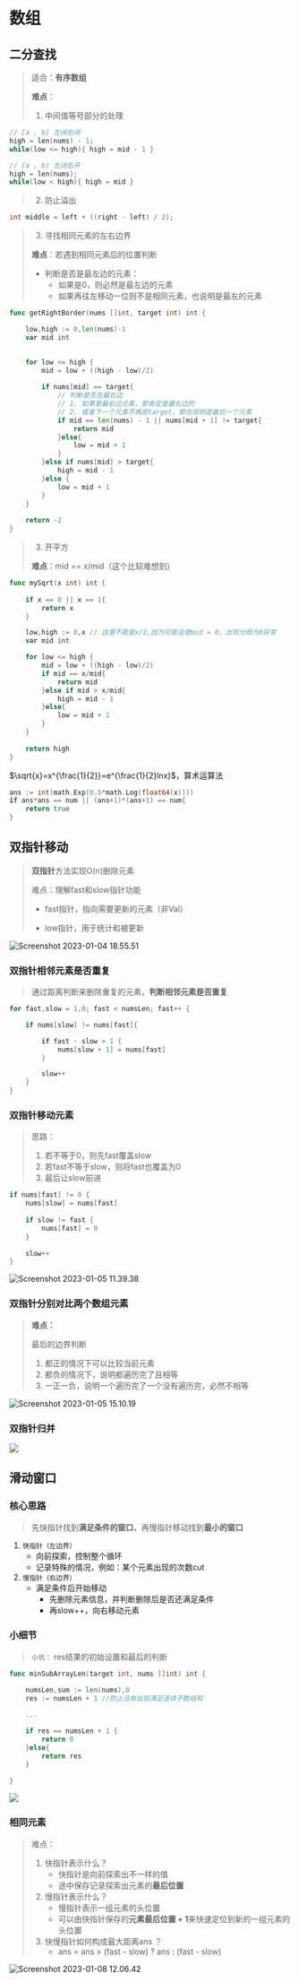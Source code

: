 # 数组

## 二分查找

> 适合：**有序数组**
>
> **难点**：
>
> 1. 中间值等号部分的处理

```c
// [a , b] 左闭右闭
high = len(nums) - 1;
while(low <= high){ high = mid - 1 }

// [a , b) 左闭右开
high = len(nums);
while(low < high){ high = mid }
```

> 2. 防止溢出

```c
int middle = left + ((right - left) / 2);
```

> 3. 寻找相同元素的左右边界
>
> **难点**：若遇到相同元素后的位置判断
>
> + 判断是否是最左边的元素：
>   + 如果是0，则必然是最左边的元素
>   + 如果再往左移动一位则不是相同元素，也说明是最左的元素

```go
func getRightBorder(nums []int, target int) int {

    low,high := 0,len(nums)-1
    var mid int
   

    for low <= high {
        mid = low + ((high - low)/2)
        
        if nums[mid] == target{
            // 判断是否在最右边
            // 1. 如果是最右边元素，那肯定是最右边的
            // 2. 或者下一个元素不再是target，那也说明是最后一个元素
            if mid == len(nums) - 1 || nums[mid + 1] != target{
                return mid
            }else{
                low = mid + 1
            }
        }else if nums[mid] > target{
            high = mid - 1
        }else {
            low = mid + 1
        }
    }
    
    return -2
}
```

> 3. 开平方
>
> **难点**：mid == x/mid（这个比较难想到）

```go
func mySqrt(x int) int {
    
    if x == 0 || x == 1{
        return x
    }

    low,high := 0,x // 这里不能是x/2,因为可能会使mid = 0，出现分母为0异常
    var mid int

    for low <= high {
        mid = low + ((high - low)/2)
        if mid == x/mid{
            return mid
        }else if mid > x/mid{
            high = mid - 1
        }else{
            low = mid + 1
        }
    } 
    
    return high
}
```

$\sqrt{x}=x^{\frac{1}{2}}=e^{\frac{1}{2}lnx}$，算术运算法

```go
ans := int(math.Exp(0.5*math.Log(float64(x))))
if ans*ans == num || (ans+1)*(ans+1) == num{
    return true
}
```

## 双指针移动

> **双指针**方法实现O(n)删除元素
>
> 难点：理解fast和slow指针功能
>
> + fast指针，指向需要更新的元素（非Val）
>
> + low指针，用于统计和被更新

![Screenshot 2023-01-04 18.55.51](%E6%95%B0%E7%BB%84.assets/Screenshot%202023-01-04%2018.55.51.png)

### 双指针相邻元素是否重复

> 通过距离判断来删除重复的元素，**判断相邻元素是否重复**

```go
for fast,slow = 1,0; fast < numsLen; fast++ {

	if nums[slow] != nums[fast]{

		if fast - slow > 1 {
			nums[slow + 1] = nums[fast]
		}

		slow++
	} 
}
```

### 双指针移动元素

> 思路：
>
> 1. 若不等于0，则先fast覆盖slow
> 2. 若fast不等于slow，则将fast也覆盖为0
> 3. 最后让slow前进

```go
if nums[fast] != 0 {
	nums[slow] = nums[fast]
    
    if slow != fast {
        nums[fast] = 0
    }
    
    slow++
}
```

![Screenshot 2023-01-05 11.39.38](%E6%95%B0%E7%BB%84.assets/Screenshot%202023-01-05%2011.39.38.png)

### 双指针分别对比两个数组元素

> **难点：**
>
> 最后的边界判断
>
> 1. 都正的情况下可以比较当前元素
> 2. 都负的情况下，说明都遍历完了且相等
> 3. 一正一负，说明一个遍历完了一个没有遍历完，必然不相等

![Screenshot 2023-01-05 15.10.19](%E6%95%B0%E7%BB%84.assets/Screenshot%202023-01-05%2015.10.19.png)

### 双指针归并

![](https://code-thinking.cdn.bcebos.com/gifs/977.%E6%9C%89%E5%BA%8F%E6%95%B0%E7%BB%84%E7%9A%84%E5%B9%B3%E6%96%B9.gif)

## 滑动窗口

### 核心思路

> 先快指针找到**满足条件的窗口**，再慢指针移动找到**最小的窗口**

1. `快指针（左边界）`
   + 向前探索，控制整个循环
   + 记录特殊的情况，例如：某个元素出现的次数cut
2. `慢指针（右边界）`
   + 满足条件后开始移动
     + 先删除元素信息，并判断删除后是否还满足条件
     + 再slow++，向右移动元素



### 小细节

> `小坑：` res结果的初始设置和最后的判断

```go
func minSubArrayLen(target int, nums []int) int {

    numsLen,sum := len(nums),0
    res := numsLen + 1 //防止没有出现满足连续子数组和
    
    ...

    if res == numsLen + 1 {
        return 0
    }else{
        return res
    }
    
}
```

![](https://code-thinking.cdn.bcebos.com/gifs/209.%E9%95%BF%E5%BA%A6%E6%9C%80%E5%B0%8F%E7%9A%84%E5%AD%90%E6%95%B0%E7%BB%84.gif)

### 相同元素

> 难点：
>
> 1. 快指针表示什么？
>    + 快指针是向前探索出不一样的值
>    + 途中保存记录探索出元素的**最后位置**
> 2. 慢指针表示什么？
>    + 慢指针表示一组元素的头位置
>    + 可以由快指针保存的**元素最后位置 + 1**来快速定位到新的一组元素的头位置
> 3. 快慢指针如何构成最大距离ans ？
>    + ans = ans > (fast - slow) ? ans : (fast - slow)

![Screenshot 2023-01-08 12.06.42](%E6%95%B0%E7%BB%84.assets/Screenshot%202023-01-08%2012.06.42.png)